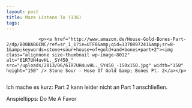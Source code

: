 ```yaml
---
layout: post
title: Maze Listens To (136)
tags:
---
```



                <p><a href="http://www.amazon.de/House-Gold-Bones-Part-2/dp/B00BAB6CNC/ref=sr_1_1?ie=UTF8&amp;qid=1370897241&amp;sr=8-1&amp;keywords=stone+sour+house+of+gold+and+bones+part+2"><img class="alignnone size-thumbnail wp-image-8012" alt="61R7UH4uvHL._SY450_" src="/uploads/2013/06/61R7UH4uvHL._SY450_-150x150.jpg" width="150" height="150" /> Stone Sour - Hose Of Gold &amp; Bones Pt. 2</a></p>
<img alt="" src="/uploads/2010/02/maze_listens_to_2stars.png" />
<p>Ich mache es kurz: Part 2 kann leider nicht an Part 1 anschließen.</p>
<p>Anspieltipps: Do Me A Favor</p>
